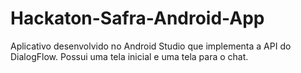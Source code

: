 # Hackaton-Safra-Android-App
Aplicativo desenvolvido no Android Studio que implementa a API do DialogFlow.
Possui uma tela inicial e uma tela para o chat.

